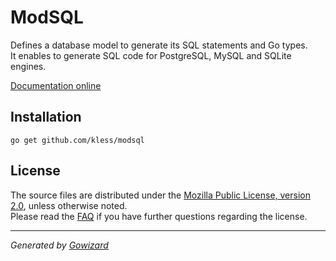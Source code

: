 ModSQL
======
Defines a database model to generate its SQL statements and Go types.  
It enables to generate SQL code for PostgreSQL, MySQL and SQLite engines.

[Documentation online](http://godoc.org/github.com/kless/modsql)

## Installation

	go get github.com/kless/modsql

## License

The source files are distributed under the [Mozilla Public License, version 2.0](http://mozilla.org/MPL/2.0/),
unless otherwise noted.  
Please read the [FAQ](http://www.mozilla.org/MPL/2.0/FAQ.html)
if you have further questions regarding the license.

* * *
*Generated by [Gowizard](https://github.com/kless/wizard)*
